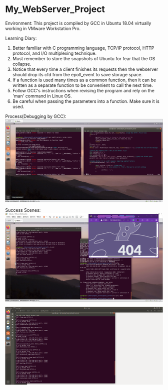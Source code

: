 # My_WebServer_Project


Environment: 
This project is compiled by GCC in Ubuntu 18.04 virtually working in VMware Workstation Pro.

Learning Diary:
1. Better familiar with C programming language, TCP/IP protocol, HTTP protocol, and I/O multiplexing technique.
2. Must remember to store the snapshots of Ubuntu for fear that the OS collapse.
3. Notice that every time a client finishes its requests then the webserver should drop its cfd from the epoll_event to save storage space.
4. If a function is used many times as a common function, then it can be written as a separate function to be convenient to call the next time.
5. Follow GCC's instructions when revising the program and rely on the 'man' command in Linux OS.
6. Be careful when passing the parameters into a function. Make sure it is used.

Process(Debugging by GCC):
![image](https://github.com/XuanWenX/My_WebServer_Project/blob/main/web_server/debugging.png)

Success Scenes:
![image](https://github.com/XuanWenX/My_WebServer_Project/blob/main/web_server/Successful.png)

![image](https://github.com/XuanWenX/My_WebServer_Project/blob/main/web_server/Successful1.png)
